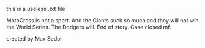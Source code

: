 this is a useless .txt file

MotoCross is not a sport. 
And the Giants suck so much and they will not win the World Series. 
The Dodgers will. End of story. Case closed mf.

created by Max Sedor
